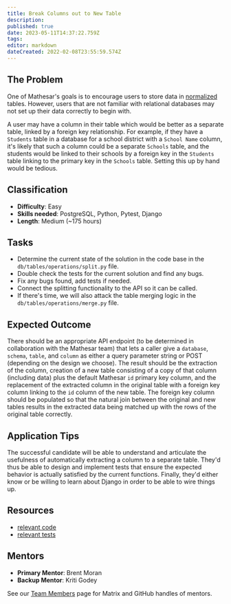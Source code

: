 ```yaml
---
title: Break Columns out to New Table
description: 
published: true
date: 2023-05-11T14:37:22.759Z
tags: 
editor: markdown
dateCreated: 2022-02-08T23:55:59.574Z
---
```


## The Problem
One of Mathesar's goals is to encourage users to store data in [normalized](https://en.wikipedia.org/wiki/Database_normalization) tables. However, users that are not familiar with relational databases may not set up their data correctly to begin with.

A user may have a column in their table which would be better as a separate table, linked by a foreign key relationship. For example, if they have a `Students` table in a database for a school district with a `School Name` column, it's likely that such a column could be a separate `Schools` table, and the students would be linked to their schools by a foreign key in the `Students` table linking to the primary key in the `Schools` table. Setting this up by hand would be tedious.

## Classification
- **Difficulty**: Easy
- **Skills needed**: PostgreSQL, Python, Pytest, Django
- **Length**: Medium (~175 hours)

## Tasks
- Determine the current state of the solution in the code base in the `db/tables/operations/split.py` file.
- Double check the tests for the current solution and find any bugs.
- Fix any bugs found, add tests if needed.
- Connect the splitting functionality to the API so it can be called.
- If there's time, we will also attack the table merging logic in the `db/tables/operations/merge.py` file.

## Expected Outcome
There should be an appropriate API endpoint (to be determined in collaboration with the Mathesar team) that lets a caller give a `database`, `schema`, `table`, and `column` as either a query parameter string or POST (depending on the design we choose).  The result should be the extraction of the column, creation of a new table consisting of a copy of that column (including data) plus the default Mathesar `id` primary key column, and the replacement of the extracted column in the original table with a foreign key column linking to the `id` column of the new table.  The foreign key column should be populated so that the natural join between the original and new tables results in the extracted data being matched up with the rows of the original table correctly.

## Application Tips
The successful candidate will be able to understand and articulate the usefulness of automatically extracting a column to a separate table. They'd thus be able to design and implement tests that ensure the expected behavior is actually satisfied by the current functions.  Finally, they'd either know or be willing to learn about Django in order to be able to wire things up.

## Resources
- [relevant code](https://github.com/centerofci/mathesar/blob/afac35483cd56626778acf01df41cae9423636d5/db/tables/operations/split.py)
- [relevant tests](https://github.com/centerofci/mathesar/blob/afac35483cd56626778acf01df41cae9423636d5/db/tests/tables/operations/test_split.py)

## Mentors
- **Primary Mentor**: Brent Moran
- **Backup Mentor**: Kriti Godey

See our [Team Members](/en/team/members) page for Matrix and GitHub handles of mentors.
